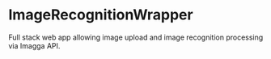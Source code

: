 # ImageRecognitionWrapper
Full stack web app allowing image upload and image recognition processing via Imagga API.
